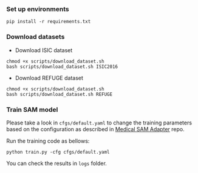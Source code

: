 ### Set up environments

```shell
pip install -r requirements.txt
```

### Download datasets

- Download ISIC dataset

```shell
chmod +x scripts/download_dataset.sh
bash scripts/download_dataset.sh ISIC2016
```

- Download REFUGE dataset

```shell
chmod +x scripts/download_dataset.sh 
bash scripts/download_dataset.sh REFUGE
```

### Train SAM model

Please take a look in `cfgs/default.yaml` to change the training parameters based on 
the configuration as described in [Medical SAM Adapter](https://github.com/SuperMedIntel/Medical-SAM-Adapter/tree/main) repo.

Run the training code as bellows:

```shell
python train.py -cfg cfgs/default.yaml
```

You can check the results in `logs` folder.